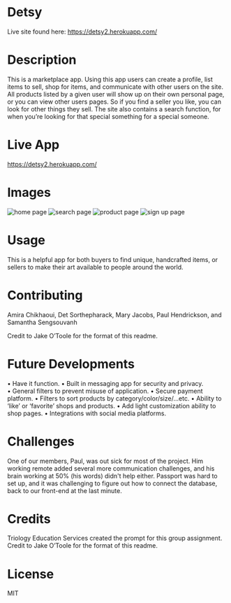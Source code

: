 # Detsy  

Live site found here: https://detsy2.herokuapp.com/   

# Description 

This is a marketplace app. Using this app users can create a profile, list items to sell, shop for items, and communicate with other users on the site. All products listed by a given user will show up on their own personal page, or you can view other users pages. So if you find a seller you like, you can look for other things they sell. The site also contains a search function, for when you’re looking for that special something for a special someone. 

# Live App

https://detsy2.herokuapp.com/

# Images
![home page](https://github.com/TheMaryJacobs/Project2/blob/nav-fix/public/readme%20images/Screen%20Shot%202020-01-09%20at%2010.01.11%20PM.png?raw=true)
![search page](https://github.com/TheMaryJacobs/Project2/blob/nav-fix/public/readme%20images/Screen%20Shot%202020-01-09%20at%2010.03.15%20PM.png?raw=true)
![product page](https://github.com/TheMaryJacobs/Project2/blob/nav-fix/public/readme%20images/Screen%20Shot%202020-01-09%20at%2010.03.41%20PM.png?raw=true)
![sign up page](https://github.com/TheMaryJacobs/Project2/blob/nav-fix/public/readme%20images/Screen%20Shot%202020-01-09%20at%2010.05.06%20PM.png?raw=true)

# Usage

This is a helpful app for both buyers to find unique, handcrafted items, or sellers to make their art available to people around the world.

# Contributing

Amira Chikhaoui,
Det Sorthepharack,
Mary Jacobs,
Paul Hendrickson, and 
Samantha Sengsouvanh

Credit to Jake O’Toole for the format of this readme.

# Future Developments 
• Have it function.
• Built in messaging app for security and privacy. 
• General filters to prevent misuse of application. 
• Secure payment platform. 
• Filters to sort products by category/color/size/...etc. 
• Ability to ‘like’ or ‘favorite’ shops and products. 
• Add light customization ability to shop pages. 
• Integrations with social media platforms.

# Challenges

One of our members, Paul, was out sick for most of the project. Him working remote added several more communication challenges, and his brain working at 50% (his words) didn't help either. Passport was hard to set up, and it was challenging to figure out how to connect the database, back to our front-end at the last minute. 

# Credits

Triology Education Services created the prompt for this group assignment. Credit to Jake O’Toole for the format of this readme.

# License

MIT 
